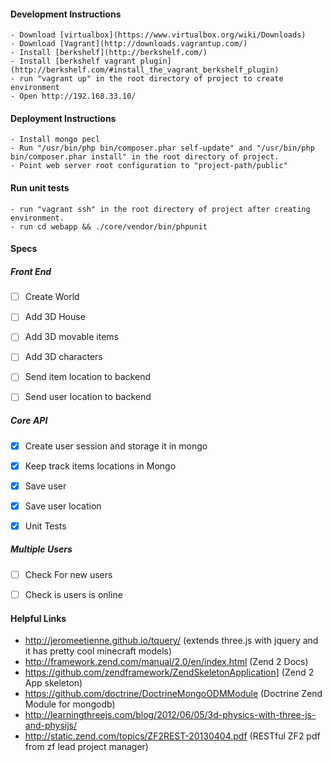 #### Development Instructions
    - Download [virtualbox](https://www.virtualbox.org/wiki/Downloads)
    - Download [Vagrant](http://downloads.vagrantup.com/)
    - Install [berkshelf](http://berkshelf.com/)
    - Install [berkshelf vagrant plugin](http://berkshelf.com/#install_the_vagrant_berkshelf_plugin)
    - run "vagrant up" in the root directory of project to create environment
    - Open http://192.168.33.10/

#### Deployment Instructions
	- Install mongo pecl
	- Run "/usr/bin/php bin/composer.phar self-update" and "/usr/bin/php bin/composer.phar install" in the root directory of project.
	- Point web server root configuration to "project-path/public"

#### Run unit tests
	- run "vagrant ssh" in the root directory of project after creating environment.
	- run cd webapp && ./core/vendor/bin/phpunit

#### Specs
##### Front End
- [ ] Create World
- [ ] Add 3D House
- [ ] Add 3D movable items
- [ ] Add 3D characters
- [ ] Send item location to backend
- [ ] Send user location to backend


##### Core API
- [x] Create user session and storage it in mongo
- [x] Keep track items locations in Mongo
- [x] Save user
- [x] Save user location
- [X] Unit Tests


##### Multiple Users
- [ ] Check For new users
- [ ] Check is users is online


#### Helpful Links
- http://jeromeetienne.github.io/tquery/ (extends three.js with jquery and it has pretty cool minecraft models)
- http://framework.zend.com/manual/2.0/en/index.html (Zend 2 Docs)
- https://github.com/zendframework/ZendSkeletonApplication] (Zend 2 App skeleton)
- https://github.com/doctrine/DoctrineMongoODMModule (Doctrine Zend Module for mongodb)
- http://learningthreejs.com/blog/2012/06/05/3d-physics-with-three-js-and-physijs/
- http://static.zend.com/topics/ZF2REST-20130404.pdf (RESTful ZF2 pdf from zf lead project manager)